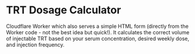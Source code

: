 # TRT Dosage Calculator

Cloudflare Worker which also serves a simple HTML form (directly from the Worker code - not the best idea but quick!).  It calculates the correct volume of injectable TRT based on your serum concentration, desired weekly dose, and injection frequency. 
